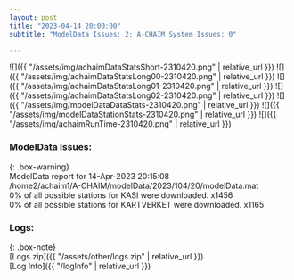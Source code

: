 ```yaml
---
layout: post
title: "2023-04-14 20:00:00"
subtitle: "ModelData Issues: 2; A-CHAIM System Issues: 0"

---
```


![]({{ "/assets/img/achaimDataStatsShort-2310420.png" | relative_url }})
![]({{ "/assets/img/achaimDataStatsLong00-2310420.png" | relative_url }})
![]({{ "/assets/img/achaimDataStatsLong01-2310420.png" | relative_url }})
![]({{ "/assets/img/achaimDataStatsLong02-2310420.png" | relative_url }})
![]({{ "/assets/img/modelDataDataStats-2310420.png" | relative_url }})
![]({{ "/assets/img/modelDataStationStats-2310420.png" | relative_url }})
![]({{ "/assets/img/achaimRunTime-2310420.png" | relative_url }})


### ModelData Issues:  
  
{: .box-warning}  
 ModelData report for 14-Apr-2023 20:15:08   
 /home2/achaim1/A-CHAIM/modelData/2023/104/20/modelData.mat   
 0% of all possible stations for KASI were downloaded. x1456   
 0% of all possible stations for KARTVERKET were downloaded. x1165   
  


### Logs:  
  
{: .box-note}  
[Logs.zip]({{ "/assets/other/logs.zip" | relative_url }})  
[Log Info]({{ "/logInfo" | relative_url }})  
